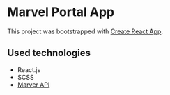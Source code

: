 # Marvel Portal App

This project was bootstrapped with [Create React App](https://github.com/facebook/create-react-app).

## Used technologies

-   React.js
-   SCSS
-   [Marver API](https://developer.marvel.com/)
